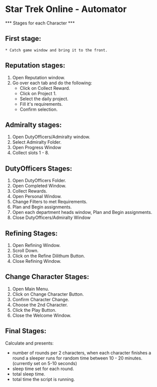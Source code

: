 # Star Trek Online - Automator

*** Stages for each Character ***

## First stage:
    * Catch game window and bring it to the front.
      
## Reputation stages:

1. Open Reputation window.
2. Go over each tab and do the following:
    * Click on Collect Reward.
    * Click on Project 1.
    * Select the daily project.
    * Fill it's requirements.
    * Confirm selection.
 
## Admiralty stages:

1. Open DutyOfficers/Admiralty window.
2. Select Admiralty Folder.
3. Open Progress Window
4. Collect slots 1 - 8.

## DutyOfficers Stages:

1. Open DutyOfficers Folder.
2. Open Completed Window.
3. Collect Rewards.
4. Open Personal Window.
5. Change Filters to met Requirements.
6. Plan and Begin assignments.
7. Open each department heads window, Plan and Begin assignments.
8. Close DutyOfficers/Admiralty Window

## Refining Stages:

1. Open Refining Window.
2. Scroll Down.
3. Click on the Refine Dilithum Button.
4. Close Refining Window.

## Change Character Stages:

1. Open Main Menu.
2. Click on Change Character Button.
3. Confirm Character Change.
4. Choose the 2nd Character.
5. Click the Play Button.
6. Close the Welcome Window.

## Final Stages:

Calculate and presents:
* number of rounds per 2 characters, when each character finishes a round a sleeper runs for random time between 10 - 20 minutes. (currently set on 5-10 seconds)
* sleep time set for each round.
* total sleep time. 
* total time the script is running.

